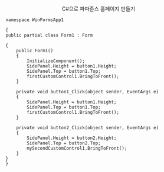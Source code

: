 <center>C#으로 파파존스 홈페이지 만들기</center>
    
    namespace WinFormsApp1

    {
    public partial class Form1 : Form

    {
        public Form1()
        {
            InitializeComponent();
            SidePanel.Height = button1.Height;
            SidePanel.Top = button1.Top;
            firstCustomControl1.BringToFront();
        }

        private void button1_Click(object sender, EventArgs e)
        {
            SidePanel.Height = button1.Height;
            SidePanel.Top = button1.Top;
            firstCustomControl1.BringToFront();
        }

        private void button2_Click(object sender, EventArgs e)
        {
            SidePanel.Height = button2.Height;
            SidePanel.Top = button2.Top;
            mySecondCustomControl1.BringToFront();
        }
    }
    }

